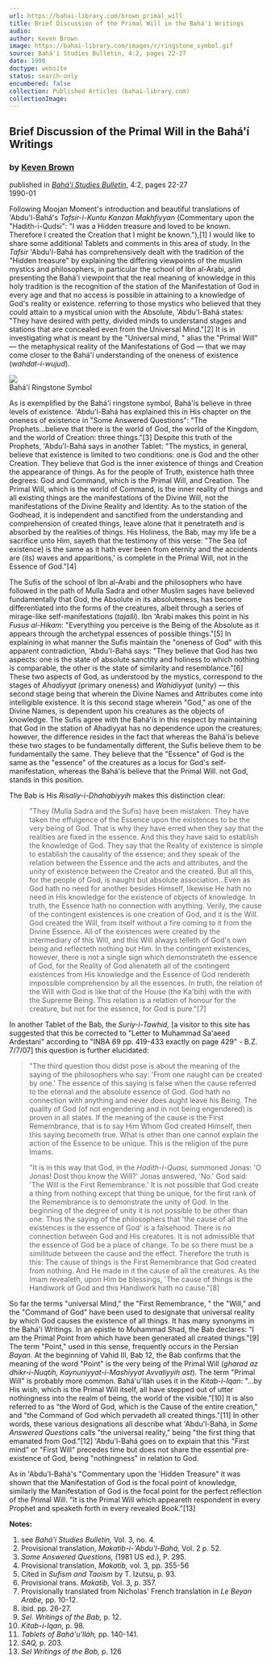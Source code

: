 ```yaml
---
url: https://bahai-library.com/brown_primal_will
title: Brief Discussion of the Primal Will in the Bahá'í Writings
audio: 
author: Keven Brown
image: https://bahai-library.com/images/r/ringstone_symbol.gif
source: Bahá'í Studies Bulletin, 4:2, pages 22-27
date: 1990
doctype: website
status: search-only
encumbered: false
collection: Published Articles (bahai-library.com)
collectionImage: 
---
```



## Brief Discussion of the Primal Will in the Bahá'í Writings

### by [Keven Brown](https://bahai-library.com/author/Keven+Brown)

published in [_Bahá'í Studies Bulletin_](https://bahai-library.com/series/BSB), 4:2, pages 22-27  
1990-01


Following Moojan Moment's introduction and beautiful translations of 'Abdu'l-Bahá's _Tafsir-i-Kuntu Kanzan Makhfiyyan_ (Commentary upon the "Hadith-i-Qudsi": "I was a Hidden treasure and loved to be known. Therefore I created the Creation that I might be known."),\[1\] I would like to share some additional Tablets and comments in this area of study. In the _Tafsir_ 'Abdu'l-Bahá has comprehensively dealt with the tradition of the "Hidden treasure" by explaining the differing viewpoints of the muslim mystics and philosophers, in particular the school of Ibn al-Arabi, and presenting the Bahá'í viewpoint that the real meaning of knowledge in this holy tradition is the recognition of the station of the Manifestation of God in every age and that no access is possible in attaining to a knowledge of God's reality or existence. referring to those mystics who believed that they could attain to a mystical union with the Absolute, 'Abdu'l-Bahá states: "They have desired with petty, divided minds to understand stages and stations that are concealed even from the Universal Mind."\[2\] It is in investigating what is meant by the "Universal mind, " alias the "Primal Will" — the metaphysical reality of the Manifestations of God — that we may come closer to the Bahá'í understanding of the oneness of existence (_wahdat-i-wujud_).  

![](https://bahai-library.com/images/r/ringstone_symbol.gif)  
Bahá'í Ringstone Symbol

  
As is exemplified by the Bahá'í ringstone symbol, Bahá'ís believe in three levels of existence. 'Abdu'l-Bahá has explained this in His chapter on the oneness of existence in "Some Answered Questions": "The Prophets...believe that there is the world of God, the world of the Kingdom, and the world of Creation: three things."\[3\] Despite this truth of the Prophets, 'Abdu'l-Bahá says in another Tablet: "The mystics, in general, believe that existence is limited to two conditions: one is God and the other Creation. They believe that God is the inner existence of things and Creation the appearance of things. As for the people of Truth, existence hath three degrees: God and Command, which is the Primal Will, and Creation. The Primal Will, which is the world of Command, is the inner reality of things and all existing things are the manifestations of the Divine Will, not the manifestations of the Divine Reality and Identity. As to the station of the Godhead, it is independent and sanctified from the understanding and comprehension of created things, leave alone that it penetrateth and is absorbed by the realities of things. His Holiness, the Bab, may my life be a sacrifice unto Him, sayeth that the testimony of this verse: "The Sea (of existence) is the same as it hath ever been from eternity and the accidents are (its) waves and apparitions,' is complete in the Primal Will, not in the Essence of God."\[4\]  
  
The Sufis of the school of Ibn al-Arabi and the philosophers who have followed in the path of Mulla Sadra and other Muslim sages have believed fundamentally that God, the Absolute in its absoluteness, has become differentiated into the forms of the creatures, albeit through a series of mirage-like self-manifestations (_tajalli_). Ibn 'Arabi makes this point in his _Fusus al-Hikam_: "Everything you perceive is the Being of the Absolute as it appears through the archetypal essences of possible things."\[5\] In explaining in what manner the Sufis maintain the "oneness of God" with this apparent contradiction, 'Abdu'l-Bahá says: "They believe that God has two aspects: one is the state of absolute sanctity and holiness to which nothing is comparable, the other is the state of similarity and resemblance."\[6\] These two aspects of God, as understood by the mystics, correspond to the stages of _Ahadiyyat_ (primary oneness) and _Wahidiyyat_ (unity) — this second stage being that wherein the Divine Names and Attributes come into intelligible existence. It is this second stage wherein "God," as one of the Divine Names, is dependent upon his creatures as the objects of knowledge. The Sufis agree with the Bahá'ís in this respect by maintaining that God in the station of Ahadiyyat has no dependence upon the creatures; however, the difference resides in the fact that whereas the Bahá'ís believe these two stages to be fundamentally different, the Sufis believe them to be fundamentally the same. They believe that the "Essence" of God is the same as the "essence" of the creatures as a locus for God's self-manifestation, whereas the Bahá'ís believe that the Primal Will. not God, stands in this position.  
  
The Bab is His _Risaliy-i-Dhahabiyyih_ makes this distinction clear:  

> "They (Mulla Sadra and the Sufis) have been mistaken. They have taken the effulgence of the Essence upon the existences to be the very being of God. That is why they have erred when they say that the realities are fixed in the essence. And this they have said to establish the knowledge of God. They say that the Reality of existence is simple to establish the causality of the essence; and they speak of the relation between the Essence and the acts and attributes, and the unity of existence between the Creator and the created. But all this, for the people of God, is naught but absolute association...Even as God hath no need for another besides Himself, likewise He hath no need in His knowledge for the existence of objects of knowledge. In truth, the Essence hath no connection with anything. Verily, the cause of the contingent existences is one creation of God, and it is the Will. God created the Will, from itself without a fire coming to it from the Divine Essence. All of the existences were created by the intermediary of this Will, and this Will always telleth of God's own being and reflecteth nothing but Him. In the contingent existences, however, there is not a single sign which demonstrateth the essence of God, for the Reality of God alienateth all of the contingent existences from His knowledge and the Essence of God rendereth impossible comprehension by all the essences. In truth, the relation of the Will with God is like that of the House (the Ka'bih) with the with the Supreme Being. This relation is a relation of honour for the creature, but not for the essence, for God is pure."\[7\]  

In another Tablet of the Bab, the _Suriy-i-Tawhid,_ \[a visitor to this site has suggested that this be corrected to "Letter to Muhammad Sa'aeed Ardestani" according to "INBA 69 pp. 419-433 exactly on page 429" - B.Z. 7/7/07\] this question is further elucidated:  

> "The third question thou didst pose is about the meaning of the saying of the philosophers who say: 'From one naught can be created by one.' The essence of this saying is false when the cause referred to the eternal and the absolute essence of God. God hath no connection with anything and never does aught leave his Being. The quality of God (of not engendering and in not being engendered) is proven in all states. If the meaning of the cause is the First Remembrance, that is to say Him Whom God created Himself, then this saying becometh true. What is other than one cannot explain the action of the Essence to be unique. This is the religion of the pure Imams.  
>   
> "It is in this way that God, in the _Hadith-i-Quasi,_ summoned Jonas: 'O Jonas! Dost thou know the Will?' Jonas answered, 'No.' God said: 'The Will is the First Remembrance.' It is not possible that God create a thing from nothing except that thing be unique, for the first rank of the Remembrance is to demonstrate the unity of God. In the beginning of the degree of unity it is not possible to be other than one. Thus the saying of the philosophers that 'the cause of all the existences is the essence of God' is a falsehood. There is no connection between God and His creatures. It is not admissible that the essence of God be a place of change. To be so there must be a similitude between the cause and the effect. Therefore the truth is this: The cause of things is the First Remembrance that God created from nothing. And He made in it the cause of all the creatures. As the Imam revealeth, upon Him be blessings, 'The cause of things is the Handiwork of God and this Handiwork hath no cause."\[8\]  

So far the terms "universal Mind," the "First Remembrance, " the "Will," and the "Command of God" have been used to designate that universal reality by which God causes the existence of all things. It has many synonyms in the Bahá'í Writings. In an epistle to Muhammad Shad, the Bab declares: "I am the Primal Point from which have been generated all created things."\[9\] The term "Point," used in this sense, frequently occurs in the Persian _Bayan._ At the beginning of Vahid III, Bab 12, the Bab confirms that the meaning of the word "Point" is the very being of the Primal Will (_gharad az dhikr-i-Nuqtih, Kaynuniyyat-i-Mashiyyat Avvaliyyih ast_). The term "Primal Will" is probably more common. Bahá'u'lláh uses it in the _Kitab-i-Iqan_: "...by His wish, which is the Primal Will itself, all have stepped out of utter nothingness into the realm of being, the world of the visible."\[10\] It is also referred to as "the Word of God, which is the Cause of the entire creation," and "the Command of God which pervadeth all created things."\[11\] In other words, these various designations all describe what 'Abdu'l-Bahá, in _Some Answered Questions_ calls "the universal reality," being "the first thing that emanated from God."\[12\] 'Abdu'l-Bahá goes on to explain that this "First mind" or "First Will" precedes time but does not share the essential pre-existence of God, being "nothingness" in relation to God.  
  
As in 'Abdu'l-Bahá's "Commentary upon the 'Hidden Treasure" it was shown that the Manifestation of God is the focal point of knowledge, similarly the Manifestation of God is the focal point for the perfect reflection of the Primal Will. "It is the Primal Will which appeareth respondent in every Prophet and speaketh forth in every revealed Book."\[13\]  
  
  
**Notes:**  

1.  see _Bahá'í Studies Bulletin,_ Vol. 3, no. 4.
2.  Provisional translation, _Makatib-i-'Abdu'l-Bahá,_ Vol. 2 p. 52.
3.  _Some Answered Questions,_ (1981 US ed.), P. 295.
4.  Provisional translation, _Makatib,_ vol. 3, pp. 355-56
5.  Cited in _Sufism and Taoism_ by T. Izutsu, p. 93.
6.  Provisional trans. _Makatib,_ Vol. 3, p. 357.
7.  Provisionally translated from Nicholas' French translation in _Le Beyan Arabe,_ pp. 10-12.
8.  ibid. pp. 26-27.
9.  _Sel. Writings of the Bab,_ p. 12.
10.  _Kitab-i-Iqan,_ p. 98.
11.  _Tablets of Bahá'u'lláh,_ pp. 140-141.
12.  _SAQ,_ p. 203.
13.  _Sel Writings of the Bab,_ p. 126